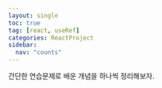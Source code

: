 ```yaml
---
layout: single
toc: true
tag: [react, useRef]
categories: ReactProject
sidebar:
  nav: "counts"
---
```


간단한 연습문제로 배운 개념을 하나씩 정리해보자.

# 